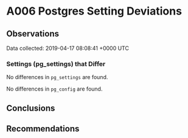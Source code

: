 # A006 Postgres Setting Deviations #

## Observations ##
Data collected: 2019-04-17 08:08:41 +0000 UTC  

### Settings (pg_settings) that Differ ###

No differences in `pg_settings` are found.


No differences in `pg_config` are found.



## Conclusions ##


## Recommendations ##

